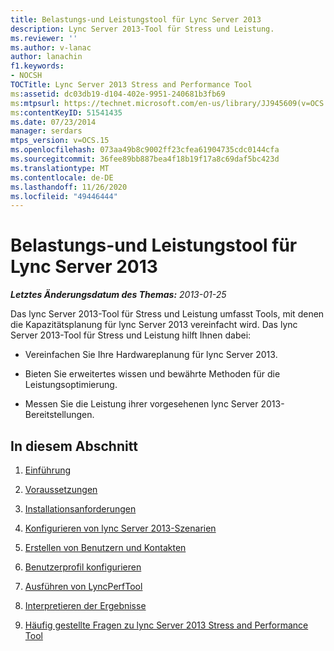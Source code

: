 ```yaml
---
title: Belastungs-und Leistungstool für Lync Server 2013
description: Lync Server 2013-Tool für Stress und Leistung.
ms.reviewer: ''
ms.author: v-lanac
author: lanachin
f1.keywords:
- NOCSH
TOCTitle: Lync Server 2013 Stress and Performance Tool
ms:assetid: dc03db19-d104-402e-9951-240681b3fb69
ms:mtpsurl: https://technet.microsoft.com/en-us/library/JJ945609(v=OCS.15)
ms:contentKeyID: 51541435
ms.date: 07/23/2014
manager: serdars
mtps_version: v=OCS.15
ms.openlocfilehash: 073aa49b8c9002ff23cfea61904735cdc0144cfa
ms.sourcegitcommit: 36fee89bb887bea4f18b19f17a8c69daf5bc423d
ms.translationtype: MT
ms.contentlocale: de-DE
ms.lasthandoff: 11/26/2020
ms.locfileid: "49446444"
---
```

# <a name="lync-server-2013-stress-and-performance-tool"></a>Belastungs-und Leistungstool für Lync Server 2013

<div data-xmlns="http://www.w3.org/1999/xhtml">

<div class="topic" data-xmlns="http://www.w3.org/1999/xhtml" data-msxsl="urn:schemas-microsoft-com:xslt" data-cs="https://msdn.microsoft.com/">

<div data-asp="https://msdn2.microsoft.com/asp">



</div>

<div id="mainSection">

<div id="mainBody">

<span> </span>

_**Letztes Änderungsdatum des Themas:** 2013-01-25_

Das lync Server 2013-Tool für Stress und Leistung umfasst Tools, mit denen die Kapazitätsplanung für lync Server 2013 vereinfacht wird. Das lync Server 2013-Tool für Stress und Leistung hilft Ihnen dabei:

  - Vereinfachen Sie Ihre Hardwareplanung für lync Server 2013.

  - Bieten Sie erweitertes wissen und bewährte Methoden für die Leistungsoptimierung.

  - Messen Sie die Leistung ihrer vorgesehenen lync Server 2013-Bereitstellungen.

<div>

## <a name="in-this-section"></a>In diesem Abschnitt

1.  [Einführung](introduction.md)

2.  [Voraussetzungen](prerequisites.md)

3.  [Installationsanforderungen](setup.md)

4.  [Konfigurieren von lync Server 2013-Szenarien](configure-lync-server-2013-scenarios.md)

5.  [Erstellen von Benutzern und Kontakten](create-users-and-contacts.md)

6.  [Benutzerprofil konfigurieren](configure-user-profile.md)

7.  [Ausführen von LyncPerfTool](run-lyncperftool.md)

8.  [Interpretieren der Ergebnisse](interpreting-the-results.md)

9.  [Häufig gestellte Fragen zu lync Server 2013 Stress and Performance Tool](lync-server-2013-stress-and-performance-tool-faq.md)

</div>

</div>

<span> </span>

</div>

</div>

</div>

